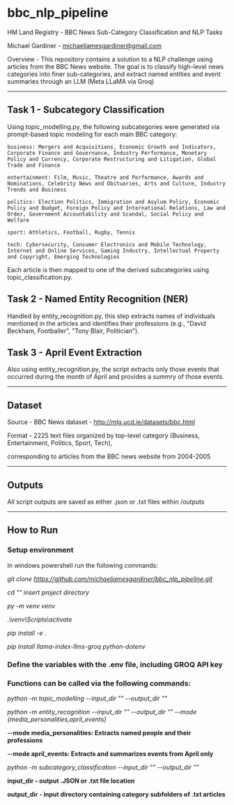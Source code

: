 # bbc_nlp_pipeline

HM Land Registry - BBC News Sub-Category Classification and NLP Tasks

Michael Gardiner - michaeljamesgardiner@gmail.com

Overview - This repository contains a solution to a NLP challenge using articles from the BBC News website. The goal is to classify high-level news categories into finer sub-categories, and extract named entities and event summaries through an LLM (Meta LLaMA via Groq)

---

## Task 1 - Subcategory Classification

  Using topic_modelling.py, the following subcategories were generated via prompt-based topic modeling for each main BBC category:

    business: Mergers and Acquisitions, Economic Growth and Indicators, Corporate Finance and Governance, Industry Performance, Monetary Policy and Currency, Corporate Restructuring and Litigation, Global Trade and Finance
    
    entertainment: Film, Music, Theatre and Performance, Awards and Nominations, Celebrity News and Obituaries, Arts and Culture, Industry Trends and Business
    
    politics: Election Politics, Immigration and Asylum Policy, Economic Policy and Budget, Foreign Policy and International Relations, Law and Order, Government Accountability and Scandal, Social Policy and Welfare
    
    sport: Athletics, Football, Rugby, Tennis
    
    tech: Cybersecurity, Consumer Electronics and Mobile Technology, Internet and Online Services, Gaming Industry, Intellectual Property and Copyright, Emerging Technologies

  Each article is then mapped to one of the derived subcategories using topic_classification.py.


## Task 2 - Named Entity Recognition (NER)

  Handled by entity_recognition.py, this step extracts names of individuals mentioned in the articles and identifies their professions (e.g., "David Beckham, Footballer", "Tony Blair, Politician").


## Task 3 - April Event Extraction

  Also using entity_recognition.py, the script extracts only those events that occurred during the month of April and provides a summry of those events.

---
## Dataset

  Source - BBC News dataset - http://mlg.ucd.ie/datasets/bbc.html
  
  Format - 2225 text files organized by top-level category (Business, Entertainment, Politics, Sport, Tech), 
  
  corresponding to articles from the BBC news website from 2004-2005

---
## Outputs

  All script outputs are saved as either .json or .txt files within /outputs

---

## How to Run

### Setup environment

In windows powershell run the following commands:

*git clone https://github.com/michaeljamesgardiner/bbc_nlp_pipeline.git*

*cd "" insert project directory*

*py -m venv venv*

*.\venv\Scripts\activate*

*pip install -e .*

*pip install llama-index-llms-groq python-dotenv*


### Define the variables with the .env file, including GROQ API key



### Functions can be called via the following commands:

*python -m topic_modelling --input_dir "" --output_dir ""*

*python -m entity_recognition --input_dir "" --output_dir "" --mode {media_personalities,april_events}*

  **--mode media_personalities: Extracts named people and their professions**

  **--mode april_events: Extracts and summarizes events from April only**

*python -m subcategory_classification --input_dir "" --output_dir ""*

**input_dir - output .JSON or .txt file location**

**output_dir - input directory containing category subfolders of .txt articles**
